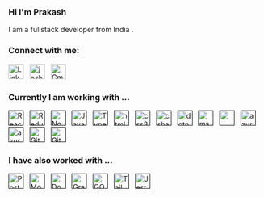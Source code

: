 ### Hi I'm Prakash

I am a fullstack developer from India .

### Connect with me:
<a href="https://linkedin.com/in/joshiprakash" target="blank" title="Linkedin" ><img src="https://www.vectorlogo.zone/logos/linkedin/linkedin-tile.svg" alt="LinkedIn" width="30" height="30"/></a>&nbsp;&nbsp;
<a href="https://www.leetcode.com/joshiprakash" target="blank" title="LeetCode"><img src="https://cdn.iconscout.com/icon/free/png-512/free-leetcode-3521542-2944960.png?f=webp&w=256" alt="joshiprakash" height="30" width="30" /></a>&nbsp;&nbsp;
<a href="mailto:prakash.joshi167@gmail.com" target="_blank" title="prakash.joshi167@gmail.com" rel="noreferrer"><img src="https://www.vectorlogo.zone/logos/gmail/gmail-tile.svg" alt="Gmail" width="30" height="30"/></a>&nbsp;&nbsp;

### Currently I am working with ...

<a href="" target="_blank" title="ReactJS" rel="noreferrer"><img src="https://www.vectorlogo.zone/logos/reactjs/reactjs-icon.svg" alt="ReactJS" width="30" height="30"/></a>&nbsp;&nbsp;
<a href="" target="_blank" title="Redux" rel="noreferrer"><img src="https://upload.vectorlogo.zone/logos/js_redux/images/02d76d00-fc90-4c0e-bce7-8a02b6c89d4f.svg" alt="Redux" width="30" height="30"/></a>&nbsp;&nbsp;
<a href="" target="_blank" title="Node.js" rel="noreferrer"><img src="https://www.vectorlogo.zone/logos/nodejs/nodejs-icon.svg" alt="Node.js" width="30" height="30"/></a>&nbsp;&nbsp;
<a href="" target="_blank" title="JavaScript" rel="noreferrer"><img src="https://www.freepnglogos.com/uploads/javascript-png/javascript-vector-logo-yellow-png-transparent-javascript-vector-12.png" alt="JavaScript" width="30" height="30"/></a>&nbsp;&nbsp;
<a href="" target="_blank" title="TypeScript" rel="noreferrer"><img src="https://www.vectorlogo.zone/logos/typescriptlang/typescriptlang-icon.svg" alt="TypeScript" width="30" height="30"/></a>&nbsp;&nbsp;
<a href="" target="_blank" title="HTML5" rel="noreferrer"><img src="https://www.vectorlogo.zone/logos/w3_html5/w3_html5-icon.svg" alt="html5" width="30" height="30"/></a>&nbsp;&nbsp;
<a href="" target="_blank" title="CSS3" rel="noreferrer"><img src="https://www.vectorlogo.zone/logos/w3_css/w3_css-icon.svg" alt="css3" width="30" height="30"/></a>&nbsp;&nbsp;
<a href="" target="_blank" title="C Sharp" rel="noreferrer"><img src="https://miro.medium.com/v2/resize:fit:300/1*A_Hg7NPIoARg0RmdsVapqg.png" alt="csharp" width="30" height="30"/></a>&nbsp;&nbsp;
<a href="" target="_blank" title=".NET Core" rel="noreferrer"><img src="https://upload.wikimedia.org/wikipedia/commons/e/ee/.NET_Core_Logo.svg" alt="dotnet" width="30" height="30"/></a>&nbsp;&nbsp;
<a href="" target="_blank" title="MS SQL Server" rel="noreferrer"><img src="https://www.svgrepo.com/show/303229/microsoft-sql-server-logo.svg" alt="mssql" width="30" height="30"/></a>&nbsp;&nbsp;
<a href="" target="_blank" title="Postman" rel="noreferrer"><img src="https://www.vectorlogo.zone/logos/getpostman/getpostman-icon.svg" alt="" width="30" height="30"/></a>&nbsp;&nbsp;
<a href="" target="_blank" title="Microsoft Azure" rel="noreferrer"><img src="https://upload.wikimedia.org/wikipedia/commons/thumb/f/fa/Microsoft_Azure.svg/640px-Microsoft_Azure.svg.png" alt="azure" width="30" height="30"/></a>&nbsp;&nbsp;
<a href="" target="_blank" title="Azure Functions" rel="noreferrer"><img src="https://www.vectorlogo.zone/logos/azurefunctions/azurefunctions-icon.svg" alt="azure functions" width="30" height="30"/></a>&nbsp;&nbsp;
<a href="" target="_blank" title="Git" rel="noreferrer"><img src="https://www.vectorlogo.zone/logos/git-scm/git-scm-icon.svg" alt="Git" width="30" height="30"/></a>&nbsp;&nbsp;
<a href="" target="_blank" title="GitHub" rel="noreferrer"><img src="https://www.vectorlogo.zone/logos/github/github-tile.svg" alt="GitHub" width="30" height="30"/></a>&nbsp;&nbsp;




### I have also worked with ...
<a href="" target="_blank" title="PostgreSQL" rel="noreferrer"><img src="https://www.vectorlogo.zone/logos/postgresql/postgresql-icon.svg" alt="PostgreSQL" width="30" height="30"/></a>&nbsp;&nbsp;
<a href="" target="_blank" title="MongoDB" rel="noreferrer"><img src="https://www.vectorlogo.zone/logos/mongodb/mongodb-icon.svg" alt="MongoDB" width="30" height="30"/></a>&nbsp;&nbsp;
<a href="" target="_blank" title="Docker" rel="noreferrer"><img src="https://www.vectorlogo.zone/logos/docker/docker-icon.svg" alt="Docker" width="30" height="30"/></a>&nbsp;&nbsp;
<a href="" target="_blank" title="GraphQL" rel="noreferrer"><img src="https://www.vectorlogo.zone/logos/graphql/graphql-icon.svg" alt="GraphQL" width="30" height="30"/></a>&nbsp;&nbsp;
<a href="" target="_blank" title="Golang" rel="noreferrer"><img src="https://www.vectorlogo.zone/logos/golang/golang-official.svg" alt="GO Lang" width="30" height="30"/></a>&nbsp;&nbsp;
<a href="" target="_blank" title="Tailwind CSS" rel="noreferrer"><img src="https://www.vectorlogo.zone/logos/tailwindcss/tailwindcss-icon.svg" alt="Tailwind CSS" width="30" height="30"/></a>&nbsp;&nbsp;
<a href="" target="_blank" title="Jest" rel="noreferrer"><img src="https://www.vectorlogo.zone/logos/jestjsio/jestjsio-icon.svg" alt="Jest" width="30" height="30"/></a>&nbsp;&nbsp;

<!-- 
<p><img align="left" src="https://github-readme-stats.vercel.app/api/top-langs?username=prakash-joshi&show_icons=true&locale=en&layout=compact" alt="prakash-joshi" /></p>
<p>&nbsp;<img align="center" src="https://github-readme-stats.vercel.app/api?username=prakash-joshi&show_icons=true&locale=en" alt="prakash-joshi" /></p>
<p><img align="center" src="https://github-readme-streak-stats.herokuapp.com/?user=prakash-joshi&" alt="prakash-joshi" /></p> 
 -->
